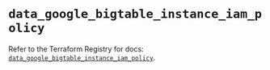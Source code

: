 # `data_google_bigtable_instance_iam_policy`

Refer to the Terraform Registry for docs: [`data_google_bigtable_instance_iam_policy`](https://registry.terraform.io/providers/hashicorp/google-beta/5.43.0/docs/data-sources/google_bigtable_instance_iam_policy).
